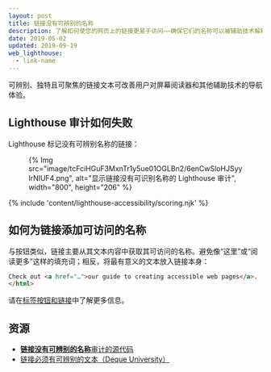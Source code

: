 ```yaml
---
layout: post
title: 链接没有可辨别的名称
description: 了解如何使您的网页上的链接更易于访问——确保它们的名称可以被辅助技术解释。
date: 2019-05-02
updated: 2019-09-19
web_lighthouse:
  - link-name
---
```


可辨别、独特且可聚焦的链接文本可改善用户对屏幕阅读器和其他辅助技术的导航体验。

## Lighthouse 审计如何失败

Lighthouse 标记没有可辨别名称的链接：

<figure>{% Img src="image/tcFciHGuF3MxnTr1y5ue01OGLBn2/6enCwSloHJSyylrNIUF4.png", alt="显示链接没有可识别名称的 Lighthouse 审计", width="800", height="206" %}</figure>

{% include 'content/lighthouse-accessibility/scoring.njk' %}

## 如何为链接添加可访问的名称

与按钮类似，链接主要从其文本内容中获取其可访问的名称。避免像“这里”或“阅读更多”这样的填充词；相反，将最有意义的文本放入链接本身：

```html
Check out <a href="…">our guide to creating accessible web pages</a>.
</html>
```

请在[标签按钮和链接](/labels-and-text-alternatives#label-buttons-and-links)中了解更多信息。

## 资源

- [**链接没有可辨别的名称**审计的源代码](https://github.com/GoogleChrome/lighthouse/blob/master/lighthouse-core/audits/accessibility/link-name.js)
- [链接必须有可辨别的文本（Deque University）](https://dequeuniversity.com/rules/axe/3.3/link-name)
